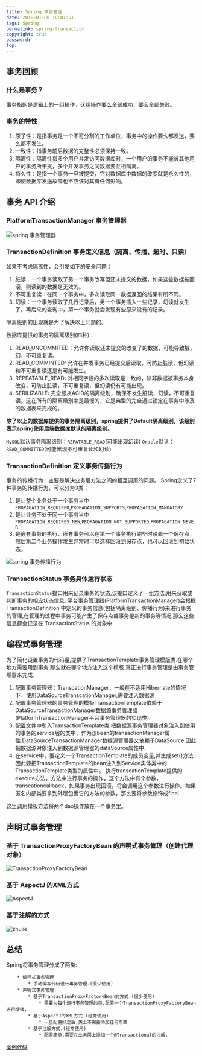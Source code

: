 ```yaml
---
title: Spring 事务管理
date: 2018-01-08 10:01:51
tags: Spring
permalink: spring-transaction
copyright: true
password:
top:
---
```


## 事务回顾
### 什么是事务？
  事务指的是逻辑上的一组操作，这组操作要么全部成功，要么全部失败。

### 事务的特性
1. 原子性：是指事务是一个不可分割的工作单位，事务中的操作要么都发送，要么都不发生。
2. 一致性：指事务前后数据的完整性必须保持一致。
3. 隔离性：隔离性指多个用户并发访问数据库时，一个用户的事务不能被其他用户的事务所干扰，多个并发事务之间数据要互相隔离。
4. 持久性：是指一个事务一旦被提交，它对数据库中数据的改变就是永久性的，即使数据库发送故障也不应该对其有任何影响。
<!-- more --> 

## 事务 API 介绍
### PlatformTransactionManager 事务管理器
![spring 事务管理器](/img/59f136eb0001ab7512800720.jpg)

### TransactionDefinition 事务定义信息（隔离、传播、超时、只读）
如果不考虑隔离性，会引发如下的安全问题：
1. 脏读：一个事务读取了另一个事务改写但还未提交的数据，如果这些数据被回滚，则读到的数据是无效的。
2. 不可重复读：在同一个事务中，多次读取同一数据返回的结果有所不同。
3. 幻读：一个事务读取了几行记录后，另一个事务插入一些记录，幻读就发生了。再后来的查询中，第一个事务就会发现有些原来没有的记录。

隔离级别的出现就是为了解决以上问题的。

数据库提供的事务的隔离级别(四种)：
1. READ_UNCOMMITED：允许你读取还未提交的改变了的数据，可能导致脏，幻，不可重复读。
2. READ_COMMINTED: 允许在并发事务已经提交后读取，可防止脏读，但幻读和不可重复读还是有可能发生。
3. REPEATABLE_READ: 对相同字段的多次读取是一致的，除非数据被事务本身改变，可防止脏读，不可重复读，但幻读仍有可能出现。
4. SERILIZABLE: 完全服从ACID的隔离级别，确保不发生脏读，幻读，不可重复读，这在所有的隔离级别中是最慢的，它是典型的完全通过锁定在事务中涉及的数据表来完成的。

**除了以上的数据库提供的事务隔离级别，spring提供了Default隔离级别，该级别表示spring使用后端数据库默认的隔离级别。**

`MySQL`默认事务隔离级别：`REPATABLE_READ`(可能出现幻读)
`Oracle`默认：`READ_COMMITTED`(可能出现不可重复读和幻读)

### TransactionDefinition 定义事务传播行为

事务的传播行为：主要是解决业务层方法之间的相互调用的问题。
Spring定义了7种事务的传播行为，可以分为3类：
1. 是让整个业务处于一个事务当中
`PROPAGATION_REQUIRED`,`PROPAGATION_SUPPORTS`,`PROPAGATION_MANDATORY`
2. 是让业务不处于同一个事务当中
`PROPAGATION_REQUIRES_NEW`,`PROPAGATION_NOT_SUPPORTED`,`PROPAGATION_NEVER`
3. 是嵌套事务的执行，嵌套事务可以在第一个事务执行完毕时设置一个保存点，然后第二个业务操作发生异常时可以选择回滚到保存点，也可以回滚到初始状态。

![spring 事务传播行为](/img/59eee1ff0001bb2c12800720.jpg)

### TransactionStatus 事务具体运行状态
`TransactionStatus`接口用来记录事务的状态,该接口定义了一组方法,用来获取或判断事务的相应状态信息.
平台事务管理器(PlatformTransactionManager)会根据 TransactionDefinition 中定义的事务信息(包括隔离级别、传播行为)来进行事务的管理,在管理的过程中事务可能产生了保存点或事务是新的事务等情况,那么这些信息都会记录在 TransactionStatus 的对象中.

## 编程式事务管理
为了简化设置事务的代码量,提供了TransactionTemplate事务管理模版类.在哪个地方需要用到事务,那么就在哪个地方注入这个模版.真正进行事务管理是由事务管理器来完成.

1. 配置事务管理器：TranscationManager，一般在不适用Hibernate的情况下，使用DataSourceTranscationManager,需要注入数据源
2. 配置事务管理器的事务管理的模板TransactionTemplate依赖于DataSourceTransactionManager数据源事务管理器(PlatformTransactionManager平台事务管理器的实现类).
3. 配置文件中引入TransactionTemplate类,把数据源事务管理器对象注入到使用的事务的service层的类中，作为该bean的transactionManager属性.DataSourceTransactionManager数据源管理器又依赖于DataSource.因此把数据源对象注入到数据源管理器的dataSource属性中.
4. 在service中，要定义一个TransactionTemplate的成员变量,并生成set()方法.因此要把TransactionTemplate的bean注入到Service实体类中的TransactionTemplate类型的属性中。
执行transcationTemplate提供的execute方法，方法中进行事务的操作，这个方法中有个参数，transcationcallback，如果事务出现回滚，将会调用这个参数进行操作。如果匿名内部类要拿到外层包裹它的方法的参数，那么要将参数修饰成final

这里调用模板方法将两个dao操作放在一个事务里。

## 声明式事务管理

### 基于 TransactionProxyFactoryBean 的声明式事务管理（创建代理对象）
![TransactionProxyFactoryBean](/img/598c19f10001acc112800722.jpg)

### 基于 AspectJ 的XML方式
![AspectJ](/img/5a4b26d200018a0512800722.jpg)

### 基于注解的方式
![zhujie](/img/59d8d3430001932d12800722.jpg)

## 总结
Spring将事务管理分成了两类:
```
	* 编程式事务管理
		* 手动编写代码进行事务管理.(很少使用)
	* 声明式事务管理:
		* 基于TransactionProxyFactoryBean的方式.(很少使用)
			* 需要为每个进行事务管理的类,配置一个TransactionProxyFactoryBean进行增强.
		* 基于AspectJ的XML方式.(经常使用)
			* 一旦配置好之后,类上不需要添加任何东西
		* 基于注解方式.(经常使用)
			* 配置简单,需要在业务层上添加一个@Transactional的注解.
```
[案例代码](https://github.com/wave-gbt/spring-transaction-demo)

